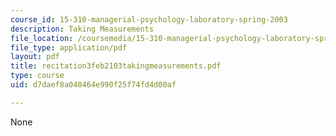 ```yaml
---
course_id: 15-310-managerial-psychology-laboratory-spring-2003
description: Taking Measurements
file_location: /coursemedia/15-310-managerial-psychology-laboratory-spring-2003/d7daef8a048464e990f25f74fd4d00af_recitation3feb2103takingmeasurements.pdf
file_type: application/pdf
layout: pdf
title: recitation3feb2103takingmeasurements.pdf
type: course
uid: d7daef8a048464e990f25f74fd4d00af

---
```

None